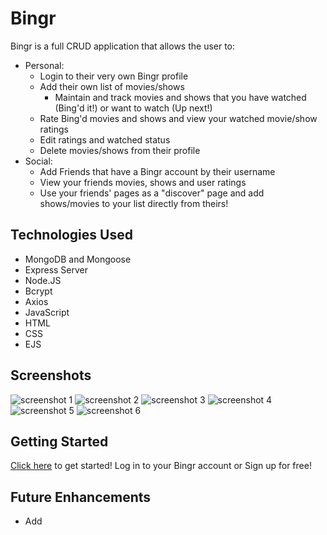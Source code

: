 # Bingr

Bingr is a full CRUD application that allows the user to:
* Personal:
    - Login to their very own Bingr profile
    - Add their own list of movies/shows
        - Maintain and track movies and shows that you have watched (Bing'd it!) or want to watch (Up next!)
    - Rate Bing'd movies and shows and view your watched movie/show ratings
    - Edit ratings and watched status
    - Delete movies/shows from their profile
* Social:
    - Add Friends that have a Bingr account by their username
    - View your friends movies, shows and user ratings
    - Use your friends' pages as a "discover" page and add shows/movies to your list directly from theirs!

## Technologies Used

- MongoDB and Mongoose
- Express Server
- Node.JS
- Bcrypt
- Axios
- JavaScript
- HTML
- CSS
- EJS

## Screenshots

![screenshot 1](https://i.imgur.com/JZFXg6k.png) <!--- Screenshot of the Landing Page -->
![screenshot 2](https://i.imgur.com/q2LbxBf.png) <!--- Screenshot of the Sign Up Page -->
![screenshot 3](https://i.imgur.com/idoptjx.png) <!--- Screenshot of the Dashboard Page -->
![screenshot 4](https://i.imgur.com/IGwNPq0.png) <!--- Screenshot of the Movie/Show Index Page -->
![screenshot 5](https://i.imgur.com/rlSNnZa.png) <!--- Screenshot of the Movie/Show Show Page -->
![screenshot 6](https://i.imgur.com/g5y9GLr.png) <!--- Screenshot of the Movie/Show Ratings Page -->

## Getting Started 
[Click here](https://bingr-app.herokuapp.com/) to get started! Log in to your Bingr account or Sign up for free! 

## Future Enhancements
- Add 